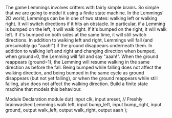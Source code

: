The game Lemmings involves critters with fairly simple brains. So simple that we are going to model it using a finite state machine.
In the Lemmings' 2D world, Lemmings can be in one of two states: walking left or walking right. It will switch directions if it hits an obstacle. In particular, if a Lemming is bumped on the left, it will walk right. If it's bumped on the right, it will walk left. If it's bumped on both sides at the same time, it will still switch directions.
In addition to walking left and right, Lemmings will fall (and presumably go "aaah!") if the ground disappears underneath them.
In addition to walking left and right and changing direction when bumped, when ground=0, the Lemming will fall and say "aaah!". When the ground reappears (ground=1), the Lemming will resume walking in the same direction as before the fall. Being bumped while falling does not affect the walking direction, and being bumped in the same cycle as ground disappears (but not yet falling), or when the ground reappears while still falling, also does not affect the walking direction.
Build a finite state machine that models this behaviour.

Module Declaration
module dut(
    input clk,
    input areset,    // Freshly brainwashed Lemmings walk left.
    input bump_left,
    input bump_right,
    input ground,
    output walk_left,
    output walk_right,
    output aaah ); 